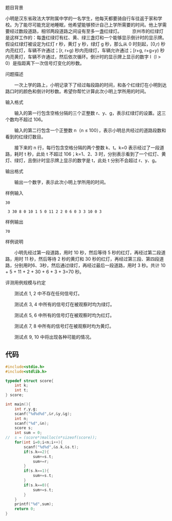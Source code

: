  题目背景　　

小明是汉东省政法大学附属中学的一名学生，他每天都要骑自行车往返于家和学校。为了能尽可能充足地睡眠，他希望能够预计自己上学所需要的时间。他上学需要经过数段道路，相邻两段道路之间设有至多一盏红绿灯。 　　京州市的红绿灯是这样工作的：每盏红绿灯有红、黄、绿三盏灯和一个能够显示倒计时的显示牌。假设红绿灯被设定为红灯 r 秒，黄灯 y 秒，绿灯 g 秒，那么从 0 时刻起，[0,r) 秒内亮红灯，车辆不许通过；[r, r+g) 秒内亮绿灯，车辆允许通过；[r+g, r+g+y) 秒内亮黄灯，车辆不许通过，然后依次循环。倒计时的显示牌上显示的数字 l（l > 0）是指距离下一次信号灯变化的秒数。

问题描述

　　一次上学的路上，小明记录下了经过每段路的时间，和各个红绿灯在小明到达路口时的颜色和倒计时秒数。希望你帮忙计算此次小明上学所用的时间。

输入格式

　　输入的第一行包含空格分隔的三个正整数 r、y、g，表示红绿灯的设置。这三个数均不超过 106。

 　　输入的第二行包含一个正整数 n（n ≤ 100），表示小明总共经过的道路段数和看到的红绿灯数目。

 　　接下来的 n 行，每行包含空格分隔的两个整数 k、t。k=0 表示经过了一段道路，耗时 t 秒，此处 t 不超过 106；k=1、2、3 时，分别表示看到了一个红灯、黄灯、绿灯，且倒计时显示牌上显示的数字是 t，此处 t 分别不会超过 r、y、g。

输出格式

　　输出一个数字，表示此次小明上学所用的时间。

样例输入

```
30

 3 30 8 0 10 1 5 0 11 2 2 0 6 0 3 3 10 0 3
```

样例输出

```
70
```

样例说明

　　小明先经过第一段道路，用时 10 秒，然后等待 5 秒的红灯，再经过第二段道路，用时 11 秒，然后等待 2 秒的黄灯和 30 秒的红灯，再经过第三段、第四段道路，分别用时6、3秒，然后通过绿灯，再经过最后一段道路，用时 3 秒。共计 10 + 5 + 11 + 2 + 30 + 6 + 3 + 3=70 秒。

评测用例规模与约定

　　测试点 1, 2 中不存在任何信号灯。

 　　测试点 3, 4 中所有的信号灯在被观察时均为绿灯。

 　　测试点 5, 6 中所有的信号灯在被观察时均为红灯。

 　　测试点 7, 8 中所有的信号灯在被观察时均为黄灯。

 　　测试点 9, 10 中将出现各种可能的情况。



## 代码

```c++
#include<stdio.h>
#include<stdlib.h>

typedef struct score{
	int k;
	int t;
} score;

int main(){
	int r,y,g;
	scanf("%d%d%d",&r,&y,&g);
	int n;
	scanf("%d",&n);
	score s;
	int sum = 0;
//	s = (score*)malloc(n*sizeof(score));
	for(int i=0;i<n;i++){
		scanf("%d%d",&s.k,&s.t);
		if(s.k==2){
			sum+=s.t; 
			sum+=r;
		}
		if(s.k==1){
			sum+=s.t;
		}
		if(s.k==0){
			sum+=s.t;
		}
	}
	printf("%d",sum);
	return 0;
}
```

